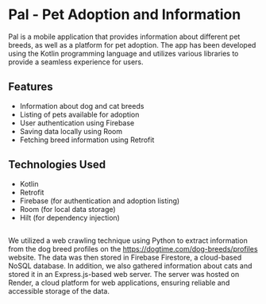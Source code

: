 # Pal - Pet Adoption and Information
Pal is a mobile application that provides information about different pet breeds, as well as a platform for pet adoption.
The app has been developed using the Kotlin programming language and utilizes various libraries to provide a seamless experience for users.

## Features
- Information about dog and cat breeds
- Listing of pets available for adoption
- User authentication using Firebase
- Saving data locally using Room
- Fetching breed information using Retrofit

## Technologies Used
- Kotlin
- Retrofit
- Firebase (for authentication and adoption listing)
- Room (for local data storage)
- Hilt (for dependency injection)

## 

We utilized a web crawling technique using Python to extract information from the dog breed profiles on the https://dogtime.com/dog-breeds/profiles website. The data was then stored in Firebase Firestore, a cloud-based NoSQL database. In addition, we also gathered information about cats and stored it in an Express.js-based web server. The server was hosted on Render, a cloud platform for web applications, ensuring reliable and accessible storage of the data.

## 
